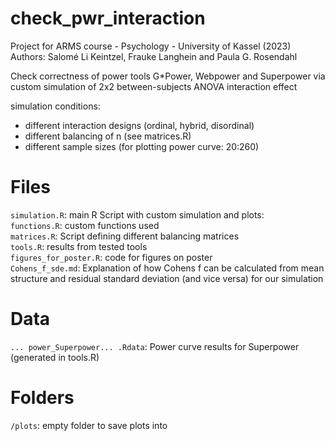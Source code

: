 # check_pwr_interaction

Project for ARMS course - Psychology - University of Kassel (2023)
Authors: Salomé Li Keintzel, Frauke Langhein and Paula G. Rosendahl 

Check correctness of power tools G*Power, Webpower and Superpower via custom simulation of 2x2 between-subjects ANOVA interaction effect

simulation conditions: 
- different interaction designs (ordinal, hybrid, disordinal)
- different balancing of n (see matrices.R)
- different sample sizes (for plotting power curve: 20:260) 

# Files
`simulation.R`: main R Script with custom simulation and plots:  
`functions.R`: custom functions used  
`matrices.R`: Script defining different balancing matrices  
`tools.R`: results from tested tools  
`figures_for_poster.R`: code for figures on poster  
`Cohens_f_sde.md`: Explanation of how Cohens f can be calculated from mean structure and residual standard deviation (and vice versa) for our simulation  

# Data
`... power_Superpower... .Rdata`: Power curve results for Superpower (generated in tools.R)

# Folders
`/plots`: empty folder to save plots into

